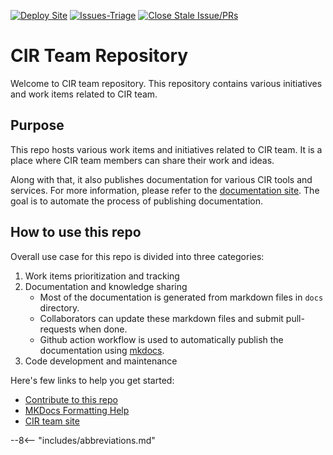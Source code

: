 [![Deploy Site][deploy-site-image]][deploy-site-link]
[![Issues-Triage][issues-triage-image]][issues-triage-link]
[![Close Stale Issue/PRs][close-stale-issue-image]][close-stale-issue-link]

# CIR Team Repository

Welcome to CIR team repository. This repository contains various initiatives and work items related to CIR team.

## Purpose

This repo hosts various work items and initiatives related to CIR team.  It is a place where CIR team members can share their work and ideas.

Along with that, it also publishes documentation for various CIR tools and services. For more information, please refer to the [documentation site][documentation-link]. The goal is to automate the process of publishing documentation.

## How to use this repo

Overall use case for this repo is divided into three categories:

1. Work items prioritization and tracking
2. Documentation and knowledge sharing
   - Most of the documentation is generated from markdown files in `docs` directory.
   - Collaborators can update these markdown files and submit pull-requests when done.
   - Github action workflow is used to automatically publish the documentation using [mkdocs][mkdocs-link].
3. Code development and maintenance

Here's few links to help you get started:

- [Contribute to this repo][contribute-link]
- [MKDocs Formatting Help][mkdocs-formatting-help-link]
- [CIR team site][documentation-link]

<!-- Badges -->
[close-stale-issue-image]: https://github.com/AAInternal/cir-team/actions/workflows/stale.yml/badge.svg
[close-stale-issue-link]: https://github.com/AAInternal/cir-team/actions/workflows/stale.yml
[deploy-site-image]: https://github.com/AAInternal/cir-team/actions/workflows/deploysite.yml/badge.svg
[deploy-site-link]: https://github.com/AAInternal/cir-team/actions/workflows/deploysite.yml
[issues-triage-image]: https://github.com/AAInternal/cir-team/actions/workflows/issues-triage.yml/badge.svg
[issues-triage-link]:https://github.com/AAInternal/cir-team/actions/workflows/issues-triage.yml

<!-- Links -->
[mkdocs-link]: https://www.mkdocs.org
[issues-link]: https://github.com/AAInternal/cir-team/issues
[discussions-link]: https://github.com/AAInternal/cir-team/discussions
[contribute-link]: https://AAInternal.github.io/cir-team/references/contributing.md
[documentation-link]: https://AAInternal.github.io/cir-team/
[mkdocs-formatting-help-link]: https://AAInternal.github.io/cir-team/references/mkdocs-formatting-help.md

--8<-- "includes/abbreviations.md"

